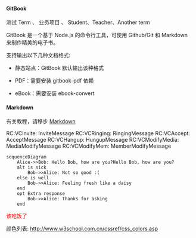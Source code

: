 #### GitBook

测试 Term 、 业务项目 、 Student、Teacher、Another term

GitBook 是一个基于 Node.js 的命令行工具，可使用 Github/Git 和 Markdown 来制作精美的电子书。

支持输出以下几种文档格式:

* 静态站点：GitBook 默认输出该种格式

* PDF：需要安装 gitbook-pdf 依赖

* eBook：需要安装 ebook-convert

#### Markdown

有关教程，请移步 [Markdown](http://wowubuntu.com/markdown/)


RC:VCInvite: InviteMessage
RC:VCRinging: RingingMessage
RC:VCAccept: AcceptMessage
RC:VCHangup: HungupMessage
RC:VCModifyMedia: MediaModifyMessage
RC:VCModifyMem: MemberModifyMessage

```{mermaid}
sequenceDiagram
    Alice->>Bob: Hello Bob, how are you?Hello Bob, how are you?
    alt is sick
        Bob->>Alice: Not so good :(
    else is well
        Bob->>Alice: Feeling fresh like a daisy
    end
    opt Extra response
        Bob->>Alice: Thanks for asking
    end
```

<span style="color:red">该吃饭了<span>

颜色列表: http://www.w3school.com.cn/cssref/css_colors.asp

